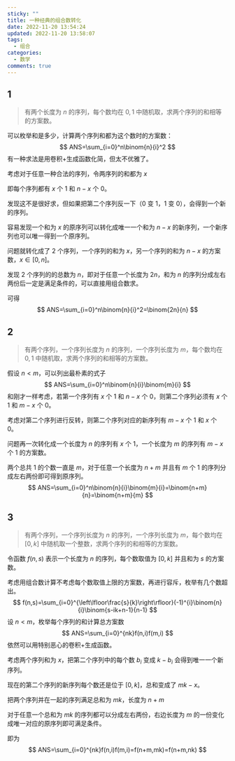 ```yaml
---
sticky: ""
title: 一种经典的组合数转化
date: 2022-11-20 13:54:24
updated: 2022-11-20 13:58:07
tags:
  - 组合
categories:
  - 数学
comments: true
---
```

## 1

> 有两个长度为 $n$ 的序列，每个数均在 $0,1$ 中随机取，求两个序列的和相等的方案数。

可以枚举和是多少，计算两个序列和都为这个数时的方案数：
$$
ANS=\sum_{i=0}^n\binom{n}{i}^2
$$
有一种求法是用卷积+生成函数化简，但太不优雅了。

考虑对于任意一种合法的序列，令两序列的和都为 $x$

即每个序列都有 $x$ 个 $1$ 和 $n-x$ 个 $0$。

发现这不是很好求，但如果把第二个序列反一下（$0$ 变 $1$，$1$ 变 $0$），会得到一个新的序列。

容易发现一个和为 $x$ 的原序列可以转化成唯一一个和为 $n-x$ 的新序列，一个新序列也可以唯一得到一个原序列。

问题就转化成了 $2$ 个序列，一个序列的和为 $x$，另一个序列的和为 $n-x$ 的方案数，$x\in[0,n]$。

发现 $2$ 个序列的的总数为 $n$，即对于任意一个长度为 $2n$，和为 $n$ 的序列分成左右两份后一定是满足条件的，可以直接用组合数求。

可得
$$
ANS=\sum_{i=0}^n\binom{n}{i}^2=\binom{2n}{n}
$$

## 2

> 有两个序列，一个序列长度为 $n$ 的序列，一个序列长度为 $m$，每个数均在 $0,1$ 中随机取，求两个序列的和相等的方案数。

假设 $n<m$，可以列出最朴素的式子
$$
ANS=\sum_{i=0}^n\binom{n}{i}\binom{m}{i}
$$
和刚才一样考虑，若第一个序列有 $x$ 个 $1$ 和 $n-x$ 个 $0$，则第二个序列必须有 $x$ 个 $1$ 和 $m-x$ 个 $0$。

考虑对第二个序列进行反转，则第二个序列对应的新序列有 $m-x$ 个 $1$ 和 $x$ 个 $0$。

问题再一次转化成一个长度为 $n$ 的序列有 $x$ 个 $1$，一个长度为 $m$ 的序列有 $m-x$ 个 $1$ 的方案数。

两个总共 $1$ 的个数一直是 $m$，对于任意一个长度为 $n+m$ 并且有 $m$ 个 $1$ 的序列分成左右两份即可得到原序列。
$$
ANS=\sum_{i=0}^n\binom{n}{i}\binom{m}{i}=\binom{n+m}{n}=\binom{n+m}{m}
$$

## 3

> 有两个序列，一个序列长度为 $n$ 的序列，一个序列长度为 $m$，每个数均在 $[0,k]$ 中随机取一个整数，求两个序列的和相等的方案数。

令函数 $f(n,s)$ 表示一个长度为 $n$ 的序列，每个数取值为 $[0,k]$ 并且和为 $s$ 的方案数。

考虑用组合数计算不考虑每个数取值上限的方案数，再进行容斥，枚举有几个数超出。
$$
f(n,s)=\sum_{i=0}^{\left\lfloor\frac{s}{k}\right\rfloor}(-1)^{i}\binom{n}{i}\binom{s-ik+n-1}{n-1}
$$
设 $n<m$，枚举每个序列的和计算总方案数
$$
ANS=\sum_{i=0}^{nk}f(n,i)f(m,i)
$$
依然可以用特别恶心的卷积+生成函数。

考虑两个序列和为 $x$，把第二个序列中的每个数 $b_i$ 变成 $k-b_i$ 会得到唯一一个新序列。

现在的第二个序列的新序列每个数还是位于 $[0,k]$，总和变成了 $mk-x$。

把两个序列并在一起的序列满足总和为 $mk$，长度为 $n+m$

对于任意一个总和为 $mk$ 的序列都可以分成左右两份，右边长度为 $m$ 的一份变化成唯一对应的原序列即可满足条件。

即为
$$
ANS=\sum_{i=0}^{nk}f(n,i)f(m,i)=f(n+m,mk)=f(n+m,nk)
$$
